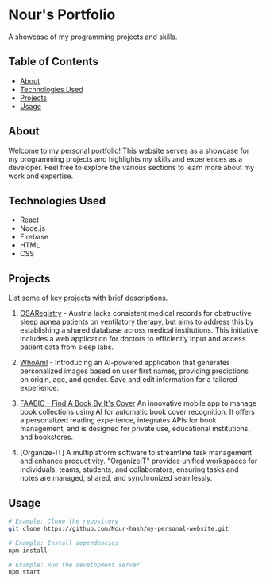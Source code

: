 # Nour's Portfolio

A showcase of my programming projects and skills.

## Table of Contents

- [About](#about)
- [Technologies Used](#technologies-used)
- [Projects](#projects)
- [Usage](#usage)


## About

Welcome to my personal portfolio! This website serves as a showcase for my programming projects and highlights my skills and experiences as a developer. Feel free to explore the various sections to learn more about my work and expertise.

## Technologies Used

- React
- Node.js
- Firebase
- HTML
- CSS

## Projects

List some of key projects with brief descriptions.

1. [OSARegistry](https://github.com/Nour-hash/OSARegistry) -  Austria lacks consistent medical records for obstructive sleep apnea patients on ventilatory therapy, but aims to address this by establishing a shared database across medical institutions. This initiative includes a web application for doctors to efficiently input and access patient data from sleep labs. 
2. [WhoAmI](https://github.com/Nour-hash/WhoAmI) - Introducing an AI-powered application that generates personalized images based on user first names, providing predictions on origin, age, and gender. Save and edit information for a tailored experience.

3. [FAABIC - Find A Book By It's Cover](https://github.com/Nour-hash/FAABIC-Book-Tracker)
An innovative mobile app to manage book collections using AI for automatic book cover recognition. It offers a personalized reading experience, integrates APIs for book management, and is designed for private use, educational institutions, and bookstores.

4. [Organize-IT] 
A multiplatform software to streamline task management and enhance productivity. "OrganizeIT" provides unified workspaces for individuals, teams, students, and collaborators, ensuring tasks and notes are managed, shared, and synchronized seamlessly.

## Usage

```bash
# Example: Clone the repository
git clone https://github.com/Nour-hash/my-personal-website.git

# Example: Install dependencies
npm install

# Example: Run the development server
npm start
